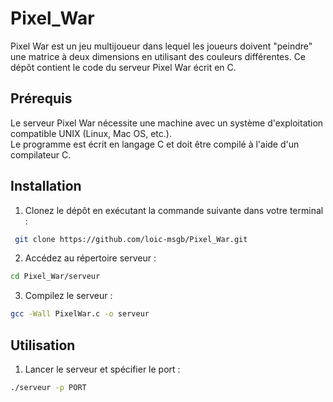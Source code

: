 # Pixel_War

Pixel War est un jeu multijoueur dans lequel les joueurs doivent "peindre" une matrice à deux dimensions en utilisant des couleurs différentes. Ce dépôt contient le code du serveur Pixel War écrit en C.


## Prérequis
Le serveur Pixel War nécessite une machine avec un système d'exploitation compatible UNIX (Linux, Mac OS, etc.).  
Le programme est écrit en langage C et doit être compilé à l'aide d'un compilateur C.
## Installation

1. Clonez le dépôt en exécutant la commande suivante dans votre terminal :
```bash
 git clone https://github.com/loic-msgb/Pixel_War.git
```
2. Accédez au répertoire serveur :
```bash
cd Pixel_War/serveur
```
3. Compilez le serveur :
```bash
gcc -Wall PixelWar.c -o serveur
```

## Utilisation
1. Lancer le serveur et spécifier le port :
```bash
./serveur -p PORT
```
